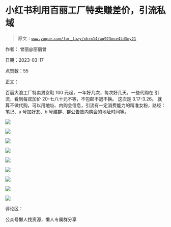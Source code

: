 # 小红书利用百丽工厂特卖赚差价，引流私域

> 原文：[`www.yuque.com/for_lazy/xkrm14/wq923mse4td3my21`](https://www.yuque.com/for_lazy/xkrm14/wq923mse4td3my21)



作者： 曾丽@丽丽曾



日期：2023-03-17



点赞数：55



正文：



百丽大浪工厂特卖男女鞋 100 元起，一年好几次，每次好几天。一些代购在 引流，看到每双加价 20-七八十元不等，不包邮不退不换。 这次是 3.17-3.26。 就算不做代购，可以用地址、内购会信息，引流有一定消费能力的精准女粉，路经：笔记、a 号加好友、b 号建群、群公告放内购会的地址时间等。



![](img/be95d30eb900da9298af712560affe58.png)  

![](img/efd4ea13ec94da7843a5b080c46d4d5d.png)



![](img/f38c54f3b1fbfcc1f09d058204cf822f.png)  

![](img/988a3d60a8650b79b5e81e76f825b5a0.png)  

![](img/5c937725d740a68ac60e04ec38ae42b1.png)



![](img/34f420a7fdaedf46cc031f44c1ed6072.png)  

![](img/26891202fdf22695de4019e643f060b7.png)  

![](img/aa79a2b57287e28bf6115cbac7a3a356.png)



![](img/4aac1e0729daae4f088a475bd70d4f07.png)



评论区：



公众号懒人找资源，懒人专属群分享

